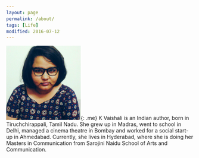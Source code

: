 ```yaml
---
layout: page
permalink: /about/
tags: [Life]
modified: 2016-07-12
---
```


![image-left](/images/me.jpg){: .me} K Vaishali is an Indian author, born in Tiruchchirappali, Tamil Nadu. She grew up in Madras, went to school in Delhi, managed a cinema theatre in Bombay and worked for a social start-up in Ahmedabad. Currently, she lives in Hyderabad, where she is doing her Masters in Communication from Sarojini Naidu School of Arts and Communication.